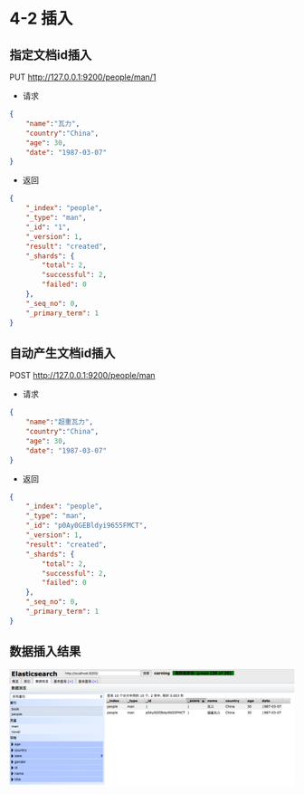 # 4-2 插入

## 指定文档id插入

PUT http://127.0.0.1:9200/people/man/1

* 请求

```json
{
	"name":"瓦力",
	"country":"China",
	"age": 30,
	"date": "1987-03-07"
}
```

* 返回

```json
{
    "_index": "people",
    "_type": "man",
    "_id": "1",
    "_version": 1,
    "result": "created",
    "_shards": {
        "total": 2,
        "successful": 2,
        "failed": 0
    },
    "_seq_no": 0,
    "_primary_term": 1
}
```

## 自动产生文档id插入

POST http://127.0.0.1:9200/people/man

* 请求

```json
{
	"name":"超重瓦力",
	"country":"China",
	"age": 30,
	"date": "1987-03-07"
}
```

* 返回

```json
{
    "_index": "people",
    "_type": "man",
    "_id": "p0Ay0GEBldyi9655FMCT",
    "_version": 1,
    "result": "created",
    "_shards": {
        "total": 2,
        "successful": 2,
        "failed": 0
    },
    "_seq_no": 0,
    "_primary_term": 1
}
```

## 数据插入结果

![](./img/es_data_people.png)